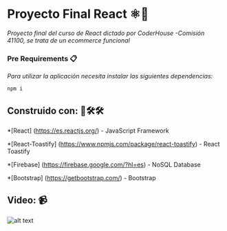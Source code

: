 # Proyecto Final React ⚛️💪
_Proyecto final del curso de React dictado por CoderHouse -Comisión 41100, se trata de un ecommerce funcional_

### Pre Requirements 📋
_Para utilizar la aplicación necesita instalar las siguientes dependencias:_
```
npm i
```
## Construido con: 👷🛠️🛠️
*[React] (https://es.reactjs.org/) - JavaScript Framework

*[React-Toastify] (https://www.npmjs.com/package/react-toastify) - React Toastify

*[Firebase] (https://firebase.google.com/?hl=es) - NoSQL Database

*[Bootstrap] (https://getbootstrap.com/) - Bootstrap

## Video: 📹
![alt text](https://youtu.be/LlrAmSvnfjA)
